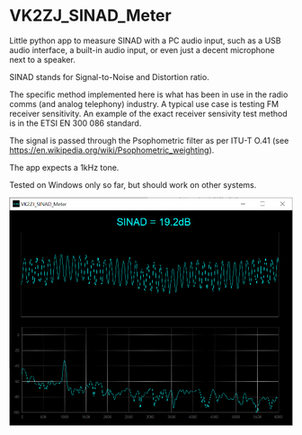 # VK2ZJ_SINAD_Meter
Little python app to measure SINAD with a PC audio input, such as a USB audio interface, a built-in audio input, or even just a decent microphone next to a speaker.

SINAD stands for Signal-to-Noise and Distortion ratio.

The specific method implemented here is what has been in use in the radio comms (and analog telephony) industry. A typical use case is testing FM receiver sensitivity. An example of the exact receiver sensivity test method is in the ETSI EN 300 086 standard.

The signal is passed through the Psophometric filter as per ITU-T O.41 (see https://en.wikipedia.org/wiki/Psophometric_weighting).

The app expects a 1kHz tone.

Tested on Windows only so far, but should work on other systems.

![alt text](https://github.com/VK2ZJ/VK2ZJ_SINAD_Meter/blob/main/VK2ZJ_SINAD_Meter.png?raw=true)
